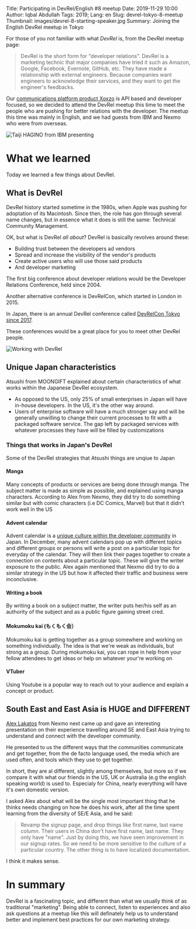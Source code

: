 Title: Participating in DevRel/English #8 meetup
Date: 2019-11-29 10:00
Author: Iqbal Abdullah
Tags: 2019;
Lang: en
Slug: devrel-tokyo-8-meetup
Thumbnail: images/devrel-8-starting-speaker.jpg
Summary: Joining the English DevRel meetup in Tokyo

For those of you not familiar with what _DevRel_ is, from the DevRel meetup
page:

> DevRel is the short form for "developer relations". 
> DevRel is a marketing technic that major companies have tried it such as
> Amazon, Google, Facebook, Evernote, GitHub, etc. They have made a relationship
> with external engineers. Because companies want engineers to acknowledge their
> services, and they want to get the engineer's feedbacks.

Our [communications platform product Xoxzo](https://www.xoxzo.com/en/) is API based and
developer focused, so we decided to attend the DevRel meetup this time to meet
the people who are pushing for better relations with the developer. The meetup
this time was mainly in English, and we had guests from IBM and Nexmo who were
from overseas.

![Taiji HAGINO from IBM presenting]({filename}/images/devrel-8-starting-speaker.jpg)

# What we learned

Today we learned a few things about DevRel.

## What is DevRel

DevRel history started sometime in the 1980s, when Apple was pushing for
adoptation of its Macintosh. Since then, the role has gon through several name
changes, but in essence what it does is still the same: Technical Community Management.

OK, but what is DevRel _all about_? DevRel is basically revolves around these:

- Building trust between the developers ad vendors
- Spread and increase the visibility of the vendor's products
- Create active users who will use those said products
- And developer marketing

The first big conference about developer relations would be the Developer
Relations Conference, held since 2004.

Another alternative conference is DevRelCon, which started in London in 2015.

In Japan, there is an annual DevRel conference called [DevRelCon Tokyo since
2017](https://tokyo-2017.devrel.net/).

These conferences would be a great place for you to meet other DevRel people.

![Working with DevRel]({filename}/images/devrel-8-workwithdevrel.jpg)

## Unique Japan characteristics

Atsushi from MOONGIFT explained about certain characteristics of what works
within the Japanese DevRel ecosystem.

- As opposed to the US, only 25% of small enterprises in Japan
  will have in-house developers. In the US, it's the other way around.
- Users of enterprise software will have a much stronger say and will be
  generally unwilling to change their current processes to fit with a packaged
  software service. The gap left by packaged services with whatever processes
  they have will be filled by customizations

### Things that works in Japan's DevRel

Some of the DevRel strategies that Atsushi things are unqiue to Japan

#### Manga
Many concepts of products or services are being done through manga. The
subject matter is made as simple as possible, and explained using manga
characters. According to Alex from Nexmo, they did try to do something similar
but with comic characters (i.e DC Comics, Marvel) but that it didn't work well
in the US 

#### Advent calendar

Advent calendar is a [unique culture within the developer community](https://liginc.co.jp/212709)
in Japan. In December, many advent calendars pop up with different topics and
different groups or persons will write a post on a particular topic for everyday
of the calendar. They will then link their pages together to create a connection
on contents about a particular topic. These will give the writer exposure to the
public. Alex again mentioned that Nexmo did try to do a similar strategy in the
US but how it affected their traffic and business were inconclusive.

#### Writing a book

By writing a book on a subject matter, the writer puts her/his self as an
authority of the subject and as a public figure gaining street cred.

#### Mokumoku kai (もくもく会）

Mokumoku kai is getting together as a group somewhere and working on
something individually. The idea is that we're weak as individuals, but strong
as a group. During mokumoku kai, you can rope in help from your fellow attendees
to get ideas or help on whatever your're working on

#### VTuber
Using Youtube is a popular way to reach out to your audience and explain a
concept or product.

## South East and East Asia is HUGE and DIFFERENT

[Alex Lakatos](https://twitter.com/lakatos88) from Nexmo next came up and gave
an interesting presentation on their experience travelling around SE and East
Asia trying to understand and connect with the developer community.

He presented to us the different ways that the communities communicate and get
together, from the de facto language used, the media which are used often, and
tools which they use to get together. 

In short, they are al different, slightly among themselves, but more so if we
compare it with what our friends in the US, UK or Australia (e.g the english
speaking world) is used to. Especialy for China, nearly everything will have
it's own domestic version.

I asked Alex about what will be the single most important thing that he thinks
needs changing on how he does his work, after all the time spent learning from
the diversity of SE/E Asia, and he said:

> Revamp the signup page, and drop things like first name, last name column.
> Their users in China don't have first name, last name. They only have "name".
> Just by doing this, we have seen improvement in our signup rates.
> So we need to be more sensitive to the culture of a particular country.
> The other thing is to have localized documentation.

I think it makes sense.

# In summary

DevRel is a fascinating topic, and different than what we usually think of as traditional "marketing".
Being able to connect, listen to experiences and also ask questions at a meetup like this
will definately help us to understand better and implement best practices for
our own marketing strategy.
